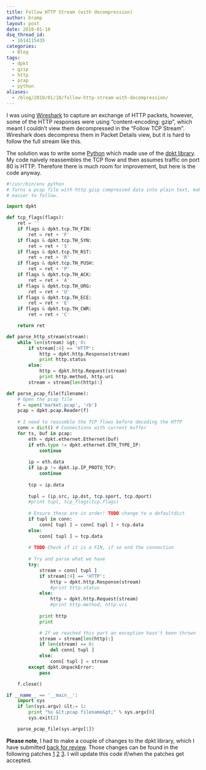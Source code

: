 ```yaml
---
title: Follow HTTP Stream (with decompression)
author: bramp
layout: post
date: 2010-01-10
dsq_thread_id:
  - 1614115435
categories:
  - Blog
tags:
  - dpkt
  - gzip
  - http
  - pcap
  - python
aliases:
  - /blog/2010/01/10/follow-http-stream-with-decompression/
---
```

I was using [Wireshark][1] to capture an exchange of HTTP packets, however, some of the HTTP responses were using &#8220;content-encoding: gzip&#8221;, which meant I couldn&#8217;t view them decompressed in the &#8220;Follow TCP Stream&#8221;. Wireshark does decompress them in Packet Details view, but it is hard to follow the full stream like this.

The solution was to write some [Python][2] which made use of the [dpkt library][3]. My code naively reassembles the TCP flow and then assumes traffic on port 80 is HTTP. Therefore there is much room for improvement, but here is the code anyway.

```python
#!/usr/bin/env python
# Turns a pcap file with http gzip compressed data into plain text, making it
# easier to follow.

import dpkt

def tcp_flags(flags):
	ret = ''
	if flags & dpkt.tcp.TH_FIN:
		ret = ret + 'F'
	if flags & dpkt.tcp.TH_SYN:
		ret = ret + 'S'
	if flags & dpkt.tcp.TH_RST:
		ret = ret + 'R'
	if flags & dpkt.tcp.TH_PUSH:
		ret = ret + 'P'
	if flags & dpkt.tcp.TH_ACK:
		ret = ret + 'A'
	if flags & dpkt.tcp.TH_URG:
		ret = ret + 'U'
	if flags & dpkt.tcp.TH_ECE:
		ret = ret + 'E'
	if flags & dpkt.tcp.TH_CWR:
		ret = ret + 'C'

	return ret

def parse_http_stream(stream):
	while len(stream) &gt; 0:
		if stream[:4] == 'HTTP':
			http = dpkt.http.Response(stream)
			print http.status
		else:
			http = dpkt.http.Request(stream)
			print http.method, http.uri
		stream = stream[len(http):]

def parse_pcap_file(filename):
	# Open the pcap file
	f = open('market.pcap', 'rb')
	pcap = dpkt.pcap.Reader(f)
	
	# I need to reassmble the TCP flows before decoding the HTTP
	conn = dict() # Connections with current buffer
	for ts, buf in pcap:
		eth = dpkt.ethernet.Ethernet(buf)
		if eth.type != dpkt.ethernet.ETH_TYPE_IP:
			continue
	
		ip = eth.data
		if ip.p != dpkt.ip.IP_PROTO_TCP:
			continue
	
		tcp = ip.data
	
		tupl = (ip.src, ip.dst, tcp.sport, tcp.dport)
		#print tupl, tcp_flags(tcp.flags)
	
		# Ensure these are in order! TODO change to a defaultdict
		if tupl in conn:
			conn[ tupl ] = conn[ tupl ] + tcp.data
		else:
			conn[ tupl ] = tcp.data
	
		# TODO Check if it is a FIN, if so end the connection
	
		# Try and parse what we have
		try:
			stream = conn[ tupl ]
			if stream[:4] == 'HTTP':
				http = dpkt.http.Response(stream)
				#print http.status
			else:
				http = dpkt.http.Request(stream)
				#print http.method, http.uri
	
			print http
			print

			# If we reached this part an exception hasn't been thrown
			stream = stream[len(http):]
			if len(stream) == 0:
				del conn[ tupl ]
			else:
				conn[ tupl ] = stream
		except dpkt.UnpackError:
			pass

	f.close()

if __name__ == '__main__':
	import sys
	if len(sys.argv) &lt;= 1:
		print "%s &lt;pcap filename&gt;" % sys.argv[0]
		sys.exit(2)

	parse_pcap_file(sys.argv[1])
```

**Please note**, I had to make a couple of changes to the dpkt library, which I have submitted [back for review][4]. Those changes can be found in the following patches [1][5] [2][6] [3][7]. I will update this code if/when the patches get accepted.

 [1]: http://www.wireshark.org/
 [2]: http://www.python.org/
 [3]: http://code.google.com/p/dpkt/
 [4]: http://groups.google.com/group/dpkt/browse_thread/thread/5315199f9749b91a
 [5]: dpkt-pcap-snaplen.patch
 [6]: dpkt-http-len.patch
 [7]: dpkt-http-gz.patch
 
